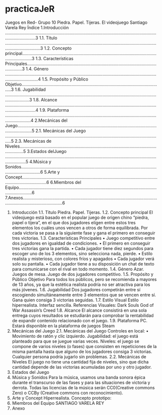 # practicaJeR
Juegos en Red- Grupo 10
Piedra. Papel. Tijeras.
El videojuego
Santiago Varela Rey
Índice
1.Introducción .....................................................................................................................................................3
1.1. Título .........................................................................................................................................................3
1.2. Concepto principal....................................................................................................................................3
1.3. Características Principales........................................................................................................................3
1.4. Género .......................................................................................................................................................4
1.5. Propósito y Público Objetivo....................................................................................................................3
1.6. Jugabilidad ................................................................................................................................................3
1.8. Alcance .....................................................................................................................................................4
1.9. Plataforma .................................................................................................................................................4
2.Mecánicas del Juego........................................................................................................................................5
2.1. Mecánicas del Juego .................................................................................................................................5
2.3. Mecánicas de Niveles...............................................................................................................................5
3.Estados delJuego .............................................................................................................................................5
4.Música y Sonidos............................................................................................................................................6
5.Arte y Concept.................................................................................................................................................6
6.Miembros del Equipo.......................................................................................................................................6
7.Anexos.............................................................................................................................................................6
1. Introducción
1.1. Título
Piedra. Papel. Tijeras.
1.2. Concepto principal
El videojuego está basado en el popular juego de origen chino “piedra, papel o tijera”, en el que dos 
jugadores eligen entre estos tres elementos los cuáles unos vencen a otros de forma equilibrada. Por 
cada victoria se pasa a la siguiente fase y gana el primero en conseguir tres victorias.
1.3. Características Principales
• Juego competitivo entre dos jugadores en igualdad de condiciones.
• El primero en conseguir tres victorias gana la partida.
• Cada jugador tiene diez segundos para escoger uno de los 3 elementos, sino selecciona nada, pierde.
• Estilo realista y misterioso, con colores fríos y apagados
• Cada jugador verá solo su pantalla.
• Cada jugador tiene a su disposición un chat de texto para comunicarse con el rival en todo 
momento.
1.4. Género
Azar. Juegos de mesa. Juego de dos jugadores competitivo.
1.5. Propósito y Público Objetivo
Para todos los públicos, pero se recomienda a mayores de 13 años, ya que la estética realista podría no ser 
atractiva para los más jóvenes.
1.6. Jugabilidad
Dos jugadores competirán entre sí escogiendo simultáneamente entre 3 elementos que se vencen 
entre sí. Gana quien consiga 3 victorias seguidas.
1.7. Estilo Visual
Estilo hiperrealista. Interfaz sencilla.
Referencias Visuales:
Dark Souls
God of War
Assassin’s Creed
1.8. Alcance
El alcance consistirá en una sola entrega cuyos resultados se estudiarán para comprobar la rentabilidad de 
expandir contenido relacionado con el juego.
1.9. Plataforma
PC. Estará disponible en la plataforma de juegos Steam
2. Mecánicas del Juego
2.1. Mecánicas del Juego
Controles en local:
• Movimiento de ratón y clic izquierdo.
Jugabilidad: el juego está planteado para que se juegue varias veces.
Niveles: el juego se compone de varios niveles (o fases) que consisten en repeticiones de la misma 
pantalla hasta que alguno de los jugadores consiga 3 victorias.
Cualquier persona podría jugarlo sin problemas.
2.2. Mecánicas de Niveles
El juego no tiene una cantidad fija de niveles, sino que dicha cantidad depende de las victorias 
acumuladas por uno y otro jugador.
3. Estados del Juego
4. Música y Sonidos
Para la música, usamos una banda sonora épica durante el transcurso de las fases y para las situaciones de 
victoria y derrota.
Todas las licencias de la música serán CC0(Creative commons Zero) o CCBy (Creative commons con
reconocimiento).
5. Arte y Concept
Hiperrealista.
Concepto prototipo:
6. Miembros del Equipo
SANTIAGO VARELA REY
7. Anexo
